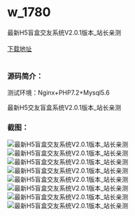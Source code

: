 # w_1780
最新H5盲盒交友系统V2.0.1版本_站长亲测
<br/></br>
[下载地址](https://www.uuid2.com/1780.html "下载地址")
<br/></br>
<h3>源码简介：</h3>
<p>测试环境：Nginx+PHP7.2+Mysql5.6<p>
<p>最新H5交友盲盒系统V2.0.1版本_站长亲测<p>
<h3>截图：</h3>
<img src="https://www.uuid2.com/wp-content/uploads/img/202110/a116157181.png" alt="最新H5盲盒交友系统V2.0.1版本_站长亲测"><img src="https://www.uuid2.com/wp-content/uploads/img/202110/82b8f6a938.png" alt="最新H5盲盒交友系统V2.0.1版本_站长亲测"><img src="https://www.uuid2.com/wp-content/uploads/img/202110/82b8f6a722.png" alt="最新H5盲盒交友系统V2.0.1版本_站长亲测"><img src="https://www.uuid2.com/wp-content/uploads/img/202110/82b8f6a345.png" alt="最新H5盲盒交友系统V2.0.1版本_站长亲测"><img src="https://www.uuid2.com/wp-content/uploads/img/202110/8633a50904.png" alt="最新H5盲盒交友系统V2.0.1版本_站长亲测"><img src="https://www.uuid2.com/wp-content/uploads/img/202110/74cc7fc881.png" alt="最新H5盲盒交友系统V2.0.1版本_站长亲测"><img src="https://www.uuid2.com/wp-content/uploads/img/202110/74cc7fc883.png" alt="最新H5盲盒交友系统V2.0.1版本_站长亲测"><img src="https://www.uuid2.com/wp-content/uploads/img/202110/74cc7fc137.png" alt="最新H5盲盒交友系统V2.0.1版本_站长亲测">
